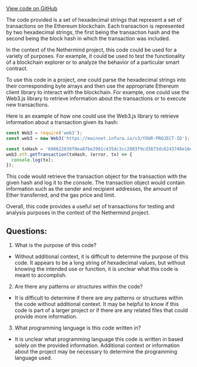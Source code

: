 [View code on GitHub](https://github.com/NethermindEth/nethermind/src/bench_precompiles/vectors/sha256/current/input_param_scalar_184_gas_132.csv)

The code provided is a set of hexadecimal strings that represent a set of transactions on the Ethereum blockchain. Each transaction is represented by two hexadecimal strings, the first being the transaction hash and the second being the block hash in which the transaction was included. 

In the context of the Nethermind project, this code could be used for a variety of purposes. For example, it could be used to test the functionality of a blockchain explorer or to analyze the behavior of a particular smart contract. 

To use this code in a project, one could parse the hexadecimal strings into their corresponding byte arrays and then use the appropriate Ethereum client library to interact with the blockchain. For example, one could use the Web3.js library to retrieve information about the transactions or to execute new transactions. 

Here is an example of how one could use the Web3.js library to retrieve information about a transaction given its hash:

```javascript
const Web3 = require('web3');
const web3 = new Web3('https://mainnet.infura.io/v3/YOUR-PROJECT-ID');

const txHash = '696622039f0ea07be2991c435dc3cc2803f9cd3873dc6243748e16e4806f8eaa';
web3.eth.getTransaction(txHash, (error, tx) => {
  console.log(tx);
});
```

This code would retrieve the transaction object for the transaction with the given hash and log it to the console. The transaction object would contain information such as the sender and recipient addresses, the amount of Ether transferred, and the gas price and limit. 

Overall, this code provides a useful set of transactions for testing and analysis purposes in the context of the Nethermind project.
## Questions: 
 1. What is the purpose of this code? 
- Without additional context, it is difficult to determine the purpose of this code. It appears to be a long string of hexadecimal values, but without knowing the intended use or function, it is unclear what this code is meant to accomplish.

2. Are there any patterns or structures within the code? 
- It is difficult to determine if there are any patterns or structures within the code without additional context. It may be helpful to know if this code is part of a larger project or if there are any related files that could provide more information.

3. What programming language is this code written in? 
- It is unclear what programming language this code is written in based solely on the provided information. Additional context or information about the project may be necessary to determine the programming language used.